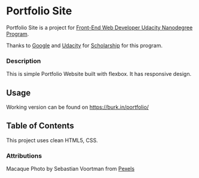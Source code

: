 # Portfolio Site

Portfolio Site is a project for [Front-End Web Developer Udacity Nanodegree Program](https://www.udacity.com/course/front-end-web-developer-nanodegree--nd001).

Thanks to [Google](https://google.com) and [Udacity](https://www.udacity.com) for [Scholarship](https://www.udacity.com/google-scholarships) for this program.

### Description

This is simple Portfolio Website built with flexbox. It has responsive design.

## Usage

Working version can be found on https://burk.in/portfolio/

## Table of Contents

This project uses clean HTML5, CSS.

### Attributions

Macaque Photo by Sebastian Voortman from [Pexels](https://www.pexels.com/photo/two-gray-monkey-on-black-chair-819372/)

